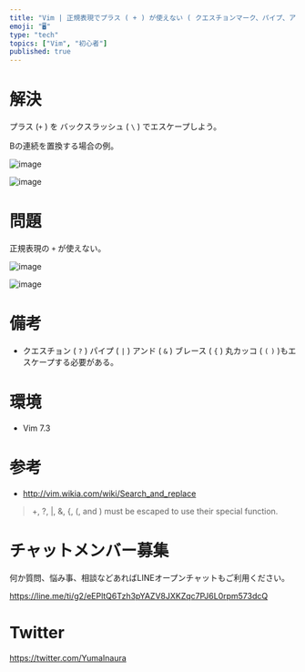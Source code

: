```yaml
---
title: "Vim | 正規表現でプラス ( + ) が使えない ( クエスチョンマーク、パイプ、アンド、ブレース、丸カッコも )"
emoji: "🖥"
type: "tech"
topics: ["Vim", "初心者"]
published: true
---
```


# 解決

プラス (`+` ) を バックスラッシュ ( `\` ) でエスケープしよう。

Bの連続を置換する場合の例。

![image](https://qiita-image-store.s3.amazonaws.com/0/89618/99d403f8-58e7-3628-17e2-73c998041fb7.png)

![image](https://qiita-image-store.s3.amazonaws.com/0/89618/0fbcaec7-22c6-a820-c35d-1786c6d65eaa.png)

# 問題

正規表現の `+` が使えない。

![image](https://qiita-image-store.s3.amazonaws.com/0/89618/824d7497-2428-8534-a765-fc15103e3425.png)

![image](https://qiita-image-store.s3.amazonaws.com/0/89618/e5f760a0-3577-3fa1-3537-e77710f65a3b.png)

# 備考

- クエスチョン ( `?` ) パイプ ( `|` ) アンド ( `&` ) ブレース ( `{` ) 丸カッコ ( `(` `)` )もエスケープする必要がある。


# 環境

- Vim 7.3

# 参考

- http://vim.wikia.com/wiki/Search_and_replace

>+, ?, |, &, {, (, and ) must be escaped to use their special function.








<!-- Update From Qiita API -->

# チャットメンバー募集


何か質問、悩み事、相談などあればLINEオープンチャットもご利用ください。

https://line.me/ti/g2/eEPltQ6Tzh3pYAZV8JXKZqc7PJ6L0rpm573dcQ





# Twitter


https://twitter.com/YumaInaura


<!-- Update From Qiita API -->


